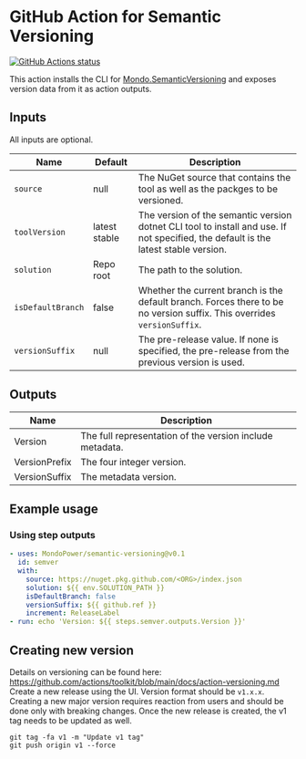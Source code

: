 # GitHub Action for Semantic Versioning

[![GitHub Actions status](https://github.com/MondoPower/semantic-versioning/workflows/build-test/badge.svg)](https://github.com/MondoPower/semantic-versioning/actions)

This action installs the CLI for [Mondo.SemanticVersioning](https://github.com/MondoPower/Mondo.SemanticVersioning) and exposes version data from it as action outputs.

## Inputs

All inputs are optional.

| Name              | Default       | Description                                                  |
| ----------------- | ------------- | ------------------------------------------------------------ |
| `source`          | null          | The NuGet source that contains the tool as well as the packges to be versioned. |
| `toolVersion`     | latest stable | The version of the semantic version dotnet CLI tool to install and use. If not specified, the default is the latest stable version. |
| `solution`        | Repo root     | The path to the solution.                                    |
| `isDefaultBranch` | false         | Whether the current branch is the default branch. Forces there to be no version suffix. This overrides `versionSuffix`. |
| `versionSuffix`   | null          | The pre-release value. If none is specified, the pre-release from the previous version is used. |

## Outputs

| Name          | Description                                              |
| ------------- | -------------------------------------------------------- |
| Version       | The full representation of the version include metadata. |
| VersionPrefix | The four integer version.                                |
| VersionSuffix | The metadata version.                                    |

## Example usage

### Using step outputs

```yaml
- uses: MondoPower/semantic-versioning@v0.1
  id: semver
  with:
    source: https://nuget.pkg.github.com/<ORG>/index.json
    solution: ${{ env.SOLUTION_PATH }}
    isDefaultBranch: false
    versionSuffix: ${{ github.ref }}
    increment: ReleaseLabel
- run: echo 'Version: ${{ steps.semver.outputs.Version }}'
```


## Creating new version

Details on versioning can be found here: https://github.com/actions/toolkit/blob/main/docs/action-versioning.md
Create a new release using the UI. Version format should be `v1.x.x`. Creating a new major version requires reaction from users and should be done only with breaking changes.
Once the new release is created, the v1 tag needs to be updated as well.
```
git tag -fa v1 -m "Update v1 tag"
git push origin v1 --force
```

